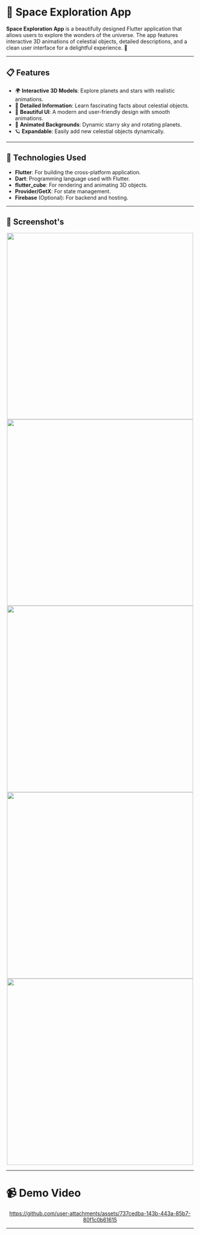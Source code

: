 # 🌌 Space Exploration App

**Space Exploration App** is a beautifully designed Flutter application that allows users to explore the wonders of the universe. The app features interactive 3D animations of celestial objects, detailed descriptions, and a clean user interface for a delightful experience. 🚀

---

## 📋 Features

- 🌍 **Interactive 3D Models**: Explore planets and stars with realistic animations.
- 📖 **Detailed Information**: Learn fascinating facts about celestial objects.
- 🎨 **Beautiful UI**: A modern and user-friendly design with smooth animations.
- 🌠 **Animated Backgrounds**: Dynamic starry sky and rotating planets.
- 🪐 **Expandable**: Easily add new celestial objects dynamically.

---

## 🚀 Technologies Used

- **Flutter**: For building the cross-platform application.
- **Dart**: Programming language used with Flutter.
- **flutter_cube**: For rendering and animating 3D objects.
- **Provider/GetX**: For state management.
- **Firebase** (Optional): For backend and hosting.

---

## 📸 Screenshot's

<div align="center">
   <img src="https://github.com/user-attachments/assets/f9a4b469-4091-423b-9983-2103bd861660" height="500">
   <img src="https://github.com/user-attachments/assets/d03c7bb5-b665-4590-b8a5-b855cb85b5c3" height="500">
   
   <img src="https://github.com/user-attachments/assets/7c9c828e-fa92-416b-91fc-b51fd29d46e2" height="500">
   <img src="https://github.com/user-attachments/assets/bd4143c3-51dc-4372-a08a-99576e95f5a6" height="500">
   <img src="https://github.com/user-attachments/assets/c03a4cba-e834-463e-b3a8-8494fa7252f2" height="500">
  
</div>

---

# 📹 Demo Video

<div align="center">

https://github.com/user-attachments/assets/737cedba-143b-443a-85b7-80f1c0b61615


</div>

---


